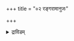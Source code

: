 +++
title = "०२ रङ्गरामानुजः"

+++
<details><summary>द्राविडम्</summary>

சீமலங்கீடேன். வேசிக்ககூட

ஸ்ரீரங்கம் ஸ்ரீமதாண்டவன் (ஸ்ரீமுஷ்ணம்)

ஸ்ரீரங்கம் ஸ்ரீமதாண்டவன் ஸ்ரீமுகம்

<details>

अयिभोः अखण्डवैभवभवनभूतपण्डितप्रकाण्डमण्डल मण्डनायमानाः ! विदितचरोप्यं विषयः विषयानुगुणपक्षपातिनां अक्षीणगुणवतां समक्षे निक्षिप्यते सनातनधर्मप्रकर सदातन रक्षणार्थं इतरशिक्षणार्थं क्षणार्थञ्च ।

अपि च निकषा मदीयमनीषानिकषं प्राप्य निष्कर्षायसंप्रेषितश्श्रौतिकुलतिलकैः सदाचारसदाचार्यसेवाधिगतधिषणाविलासैः सदाचारनिरतैः सत्संप्रदायदिदर्शायिषुभिः बहुस्मृतिसमालोचन समासादितसमीचीन स्मृतिसंततिभिः आजानशुद्धैः जनताहिताऽऽहितचित्तैः श्रीदेशिकाचार्यवर्यैः प्रयोगप्रकारनिकरप्रतिपादकोऽयं ग्रन्थतल्लजः । 

> समुन्मेषितसुस्वरूपप्रयोगजातं अद्यानवद्ययाशैल्या निरूप्यते, निरुप्यते च प्राचीनमिदं समनन्तर समीचीनाङ्कुर प्ररोहणाय सर्वजनतावनाय च सर्वधर्मकर्म मर्मज्ञक्षेत्रज्ञ पवित्रमानसेषु

इत्येतदेवस्माकं समेषां सदामोदावहम् । 

मदीयमनीषानिकषं प्राप्य सदाचारसदाचार्यसेवासमधिसत्संप्रदायदिदर्शायिषुभिः -

प्रचिख्यापयिषुणामया तदीयसर्वप्रयोगसामञ्जस्यं, प्रतिपाद्यन्ते स्थालीपुलाकन्यायेनात्र द्वित्रविषयाः ।  कुत्रचिदुक्तं 

> धृत धौताचारवस्त्र

इति । तत्तदाचारानुगुणं वस्त्रं, अपि च धौतं, धृतञ्च येन सः इत्यादिरूपं निर्वाहसौकर्यं अनभ्युपगच्छद्भिः मान्यैरन्यैः कैश्चिद्दोषोऽस्मिन्नुदघोषि विमर्शकशीर्षभूषाभूतेर्ष्यया शललीशलाकयेव शैल्या च । अत्र कुत्र चित्

> अत्र शाकादिदानेन क्लेशिताः यूयमीदृशाः

इतिपाठस्स्मृत्यन्तर दृष्टत्वादादृतः ।

परिभाषाप्रकरणञ्चानितरसाधारणरीत्या न्यरूपि संदेह संदोह समुन्मूलनाय ।

सपिण्डीकरण प्रकरणस्थब्राह्मणवरणेपौराणिकी गाथा संगृहीता कर्मसाद्गुण्याय ।

अपि च तत्रैव पादप्रक्षालनप्रकरणं संशयविपर्यय विदूरतयानायासेन शोधितञ्च । इत्थमनेकविधाबाधिप्रयोगाः सूक्ष्मेक्षिकया संगृह्यसंयोजिताश्च ।

एतेषां प्रबन्धॄणां कृषिः इतोप्यधिकवैभवशालिनी एधतामितः परमपीति आशास्य

क्रियते

श्रीरङ्गनाथदिव्यमणिपादुकास्मृतिः

श्रीरङ्गरामानुजमुनिना.